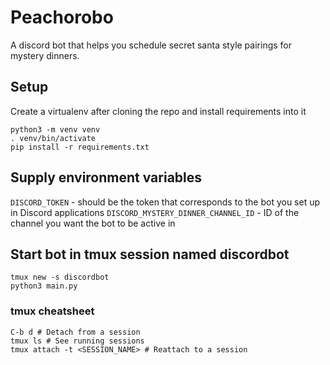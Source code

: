 # Peachorobo

A discord bot that helps you schedule secret santa style pairings for mystery dinners.

## Setup
Create a virtualenv after cloning the repo and install requirements into it
```
python3 -m venv venv
. venv/bin/activate
pip install -r requirements.txt
```

## Supply environment variables
`DISCORD_TOKEN` - should be the token that corresponds to the bot you set up in Discord applications
`DISCORD_MYSTERY_DINNER_CHANNEL_ID` - ID of the channel you want the bot to be active in

## Start bot in tmux session named discordbot
```
tmux new -s discordbot
python3 main.py
```

### tmux cheatsheet
```
C-b d # Detach from a session
tmux ls # See running sessions
tmux attach -t <SESSION_NAME> # Reattach to a session
```
